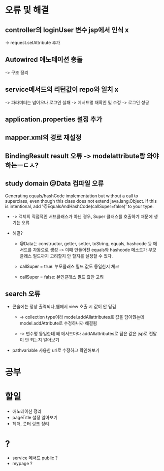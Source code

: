 # 오류 및 해결

## controller의 loginUser 변수 jsp에서 인식 x 
-> request.setAttribute 추가

## Autowired 애노테이션 충돌 
-> 구조 정리

## service메서드의 리턴값이 repo와 일치 x
-> 파라미터는 넘어오나 로그인 실패 -> 메서드명 재확인 및 수정 -> 로그인 성공

## application.properties 설정 추가

## mapper.xml의 경로 재설정

## BindingResult result 오류 -> modelattribute랑 와야하는ㅡㄷㅅ?

## study domain @Data 컴파일 오류

Generating equals/hashCode implementation but without a call to superclass, even though this class does not extend java.lang.Object. If this is intentional, add '@EqualsAndHashCode(callSuper=false)' to your type.

- ->  객체의 직접적인 서브클래스가 아닌 경우, Super 클래스를 호출하기 때문에 생기는 오류

* 해결?
    -  @Data는 constructor, getter, setter, toString, equals, hashcode 등 메서드를 자동으로 생성 -> 이때 만들어진 equals와 hashcode 메소드가 부모 클래스 필드까지 고려할지 안 할지를 설정할 수 있다.

    - callSuper = true: 부모클래스 필드 값도 동일한지 체크

    - callSuper = false: 본인클래스 필드 값만 고려

 

## search 오류

- 콘솔에는 정상 출력되나,웹에서 view 호출 시 값이 안 담김 

    - -> collection type이라 model.addAllattributes로 값을 담아줬는데 model.addAttribute로 수정하니까 해결됨

    - -> 변수명 동일한데 왜 메서드마다 addAllattributes로 담은 값은 jsp로 전달이 안 되는지 알아보기 

- pathvariable 사용한 url로 수정하고 확인해보기 


# 공부

## 

# 할일

- 애노테이션 정리
- pageTitle 설정 알아보기
- 헤더, 풋터 링크 정리 



# ?

- service 메서드 public ?
- mypage ?










